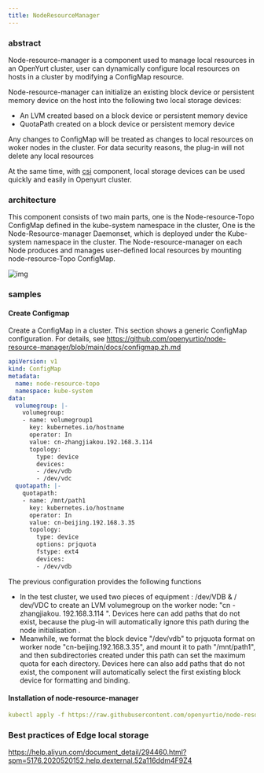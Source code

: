 ```yaml
---
title: NodeResourceManager
---
```


### abstract

Node-resource-manager is a component used to manage local resources in an OpenYurt cluster, user can dynamically configure local resources on hosts in a cluster by modifying a ConfigMap resource.



 Node-resource-manager can initialize an existing block device or persistent memory device on the host into the following two local storage devices:

- An LVM created based on a block device or persistent memory device
- QuotaPath created on a block device or persistent memory device

Any changes to ConfigMap will be treated as changes to local resources on woker nodes in the cluster. For data security reasons, the plug-in will not delete any local resources


At the same time, with [csi](https://github.com/kubernetes-sigs/alibaba-cloud-csi-driver) component, local storage devices can be used quickly and easily in Openyurt cluster.


### architecture

 
 
 This component consists of two main parts, one is the Node-resource-Topo ConfigMap defined in the kube-system namespace in the cluster, One is the Node-Resource-manager Daemonset, which is deployed under the Kube-system namespace in the cluster. The Node-resource-manager on each Node produces and manages user-defined local resources by mounting node-resource-Topo ConfigMap.

![img](../../../static/img/docs/core-concepts/node-resource-manager.png)


### 

### samples



#### Create Configmap

Create a ConfigMap in a cluster. This section shows a generic ConfigMap configuration. For details, see
https://github.com/openyurtio/node-resource-manager/blob/main/docs/configmap.zh.md

```yaml
apiVersion: v1
kind: ConfigMap
metadata:
  name: node-resource-topo
  namespace: kube-system
data:
  volumegroup: |-
    volumegroup:
    - name: volumegroup1
      key: kubernetes.io/hostname
      operator: In
      value: cn-zhangjiakou.192.168.3.114
      topology:
        type: device
        devices:
        - /dev/vdb
        - /dev/vdc
  quotapath: |-
    quotapath:
    - name: /mnt/path1
      key: kubernetes.io/hostname
      operator: In
      value: cn-beijing.192.168.3.35
      topology:
        type: device
        options: prjquota
        fstype: ext4
        devices:
        - /dev/vdb
```



The previous configuration provides the following functions

- In the test cluster,  we used two pieces of equipment : /dev/VDB & / dev/VDC  to create an LVM volumegroup on the worker node: "cn - zhangjiakou. 192.168.3.114 ".  Devices here can add paths that do not exist,  because the plug-in will automatically ignore this path during the node initialisation .
- Meanwhile, we format the block device "/dev/vdb" to prjquota format on worker node "cn-beijing.192.168.3.35", and  mount it to path "/mnt/path1",  and then subdirectories created under this path can set the maximum quota for each directory. Devices here can also add paths that do not exist, the component will automatically select the first existing block device for formatting and binding. 



#### Installation of node-resource-manager



```yaml
kubectl apply -f https://raw.githubusercontent.com/openyurtio/node-resource-manager/main/deploy/nrm.yaml
```



### Best practices of Edge local storage 



https://help.aliyun.com/document_detail/294460.html?spm=5176.2020520152.help.dexternal.52a116ddm4F9Z4